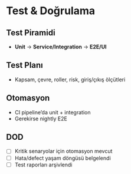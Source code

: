 # Test & Doğrulama

## Test Piramidi
- **Unit** → **Service/Integration** → **E2E/UI**

## Test Planı
- Kapsam, çevre, roller, risk, giriş/çıkış ölçütleri

## Otomasyon
- CI pipeline’da unit + integration
- Gerekirse nightly E2E

## DOD
- [ ] Kritik senaryolar için otomasyon mevcut
- [ ] Hata/defect yaşam döngüsü belgelendi
- [ ] Test raporları arşivlendi

